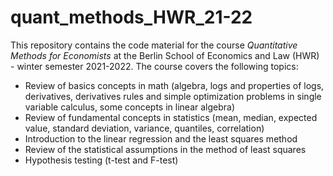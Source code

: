 # quant_methods_HWR_21-22

This repository contains the code material for the course *Quantitative Methods for Economists* at the Berlin School of Economics and Law (HWR) - winter semester 2021-2022. The course covers the following topics:

- Review of basics concepts in math (algebra, logs and properties of logs, derivatives, derivatives rules and simple optimization problems in single variable calculus, some concepts in linear algebra)
- Review of fundamental concepts in statistics (mean, median, expected value, standard deviation, variance, quantiles, correlation)
- Introduction to the linear regression and the least squares method
- Review of the statistical assumptions in the method of least squares
- Hypothesis testing (t-test and F-test)
